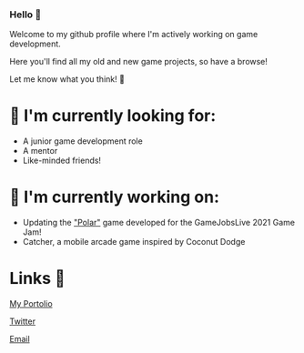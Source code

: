 ### Hello 👋

Welcome to my github profile where I'm actively working on game development.

Here you'll find all my old and new game projects, so have a browse!

Let me know what you think! 🤔
 
# 🌱 I'm currently looking for:
 * A junior game development role
 * A mentor
 * Like-minded friends!

# 🔭 I'm currently working on:
 * Updating the ["Polar"](https://alixxir.itch.io/polar) game developed for the GameJobsLive 2021 Game Jam!
 * Catcher, a mobile arcade game inspired by Coconut Dodge

# Links 💬
[My Portolio](https://alex.donisthorpe.me)

[Twitter](https://www.twitter.com/AlexDonisthorpe)

[Email](alex@donisthorpe.me)


<!--
**AlexDonisthorpe/AlexDonisthorpe** is a ✨ _special_ ✨ repository because its `README.md` (this file) appears on your GitHub profile.

Here are some ideas to get you started:

- 🔭 I’m currently working on ...
- 🌱 I’m currently learning ...
- 👯 I’m looking to collaborate on ...
- 🤔 I’m looking for help with ...
- 💬 Ask me about ...
- 📫 How to reach me: ...
- 😄 Pronouns: ...
- ⚡ Fun fact: ...
-->
